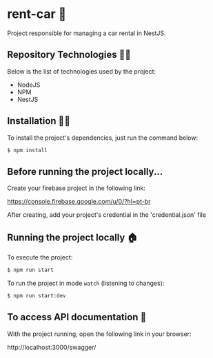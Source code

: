 # rent-car 🚀

Project responsible for managing a car rental in NestJS.

## Repository Technologies 👨‍💻 

Below is the list of technologies used by the project:

- NodeJS
- NPM
- NestJS

## Installation 👩‍💻

To install the project's dependencies, just run the command below:

```bash
$ npm install
```

## Before running the project locally...

Create your firebase project in the following link:

https://console.firebase.google.com/u/0/?hl=pt-br

After creating, add your project's credential in the 'credential.json' file

## Running the project locally 🏠

To execute the project:

```bash
$ npm run start
```

To run the project in mode `watch` (listening to changes):

```bash
$ npm run start:dev
```
## To access API documentation 📖

With the project running, open the following link in your browser:

http://localhost:3000/swagger/
